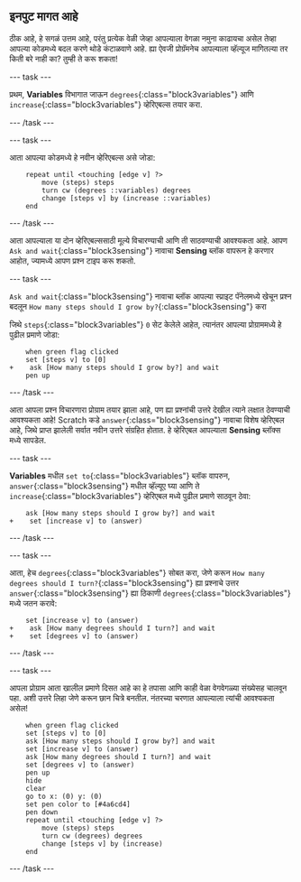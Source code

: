 ## इनपुट मागत आहे

ठीक आहे, हे सगळं उत्तम आहे, परंतु प्रत्येक वेळी जेव्हा आपल्याला वेगळा नमुना काढायचा असेल तेव्हा आपल्या कोडमध्ये बदल करणे थोडे कंटाळवाणे आहे. ह्या ऐवजी प्रोग्रॅमनेच आपल्याला व्हॅल्यूज मागितल्या तर किती बरे नाही का? तुम्ही ते करू शकता!

--- task ---

प्रथम, **Variables** विभागात जाऊन `degrees`{:class="block3variables"} आणि `increase`{:class="block3variables"} व्हेरिएबल्स तयार करा.

--- /task ---

--- task ---

आता आपल्या कोडमध्ये हे नवीन व्हेरिएबल्स असे जोडा:

```blocks3
    repeat until <touching [edge v] ?> 
        move (steps) steps
        turn cw (degrees ::variables) degrees
        change [steps v] by (increase ::variables)
    end
```

--- /task ---

आता आपल्याला या दोन व्हेरिएबल्ससाठी मूल्ये विचारण्याची आणि ती साठवण्याची आवश्यकता आहे. आपण `Ask and wait`{:class="block3sensing"} नावाचा **Sensing** ब्लॉक वापरून हे करणार आहोत, ज्यामध्ये आपण प्रश्न टाइप करू शकतो.

--- task ---

`Ask and wait`{:class="block3sensing"} नावाचा ब्लॉक आपल्या स्प्राइट पॅनेलमध्ये खेचून प्रश्न बदलून `How many steps should I grow by?`{:class="block3sensing"} करा

जिथे `steps`{:class="block3variables"} `0` सेट केलेले आहेत, त्यानंतर आपल्या प्रोग्राममध्ये हे पुढील प्रमाणे जोडा:

```blocks3
    when green flag clicked
    set [steps v] to [0]
+    ask [How many steps should I grow by?] and wait
    pen up
```

--- /task ---

आता आपला प्रश्न विचारणारा प्रोग्राम तयार झाला आहे, पण ह्या प्रश्नांची उत्तरे देखील त्याने लक्षात ठेवण्याची आवश्यकता आहे! Scratch कडे `answer`{:class="block3sensing"} नावाचा विशेष व्हेरिएबल आहे, जिथे प्राप्त झालेली सर्वात नवीन उत्तरे संग्रहित होतात. हे व्हेरिएबल आपल्याला **Sensing** ब्लॉक्स मध्ये सापडेल.

--- task ---

**Variables** मधील `set to`{:class="block3variables"} ब्लॉक वापरुन, `answer`{:class="block3sensing"} मधील व्हॅल्यूए घ्या आणि ते `increase`{:class="block3variables"} व्हेरिएबल मध्ये पुढील प्रमाणे साठवून ठेवा:

```blocks3
    ask [How many steps should I grow by?] and wait
+    set [increase v] to (answer)
```

--- /task ---

--- task ---

आता, हेच `degrees`{:class="block3variables"} सोबत करा, जेणे करून `How many degrees should I turn?`{:class="block3sensing"} ह्या प्रश्नाचे उत्तर `answer`{:class="block3sensing"} ह्या ठिकाणी `degrees`{:class="block3variables"} मध्ये जतन करावे:

```blocks3
    set [increase v] to (answer)
+    ask [How many degrees should I turn?] and wait
+    set [degrees v] to (answer)
```

--- /task ---

--- task ---

आपला प्रोग्राम आता खालील प्रमाणे दिसत आहे का हे तपासा आणि काही वेळा वेगवेगळ्या संख्येसह चालवून पहा. अशी उत्तरे लिहा जेणे करून छान चित्रे बनतील. नंतरच्या चरणात आपल्याला त्यांची आवश्यकता असेल!

```blocks3
    when green flag clicked
    set [steps v] to [0]
    ask [How many steps should I grow by?] and wait
    set [increase v] to (answer)
    ask [How many degrees should I turn?] and wait
    set [degrees v] to (answer)
    pen up
    hide
    clear
    go to x: (0) y: (0)
    set pen color to [#4a6cd4]
    pen down
    repeat until <touching [edge v] ?> 
        move (steps) steps
        turn cw (degrees) degrees
        change [steps v] by (increase)
    end
```

--- /task ---